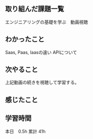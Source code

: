 ## 取り組んだ課題一覧
エンジニアリングの基礎を学ぶ　動画視聴

## わかったこと
Saas, Paas, Iaasの違い
APIについて

## 次やること
上記動画の続きを視聴して学習する。

## 感じたこと

## 学習時間
本日　0.5h
累計 41h
